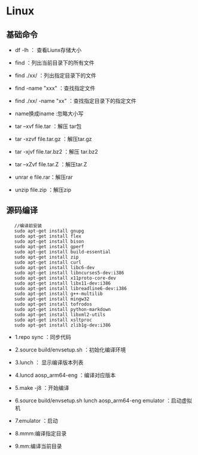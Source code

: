 # Linux

## 基础命令

- df -lh ： 查看Liunx存储大小

- find ：列出当前目录下的所有文件

- find ./xx/ ：列出指定目录下的文件

- find -name "xxx" ：查找指定文件

- find ./xx/ -name "xx" ：查找指定目录下的指定文件

- name换成iname :忽略大小写

- tar –xvf file.tar ：解压 tar包

- tar -xzvf file.tar.gz ：解压tar.gz

- tar -xjvf file.tar.bz2 ：解压 tar.bz2

- tar –xZvf file.tar.Z ：解压tar.Z

- unrar e file.rar：解压rar

- unzip file.zip ：解压zip


## 源码编译

```
   //编译前安装
   sudo apt-get install gnupg
   sudo apt-get install flex
   sudo apt-get install bison
   sudo apt-get install gperf
   sudo apt-get install build-essential
   sudo apt-get install zip
   sudo apt-get install curl
   sudo apt-get install libc6-dev
   sudo apt-get install libncurses5-dev:i386
   sudo apt-get install x11proto-core-dev
   sudo apt-get install libx11-dev:i386
   sudo apt-get install libreadline6-dev:i386
   sudo apt-get install g++-multilib
   sudo apt-get install mingw32
   sudo apt-get install tofrodos
   sudo apt-get install python-markdown
   sudo apt-get install libxml2-utils
   sudo apt-get install xsltproc
   sudo apt-get install zlib1g-dev:i386

```

- 1.repo sync ：同步代码

- 2.source build/envsetup.sh ：初始化编译环境

- 3.lunch ： 显示编译版本列表

- 4.luncd aosp_arm64-eng ：编译对应版本

- 5.make -j8 ：开始编译

- 6.source build/envsetup.sh lunch aosp_arm64-eng emulator ：启动虚拟机

- 7.emulator ：启动

- 8.mmm:编译指定目录

- 9.mm:编译当前目录